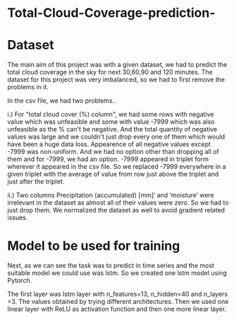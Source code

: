 # Total-Cloud-Coverage-prediction-
<h1>Dataset</h1>
<p>The main aim of this project was with a given dataset, we had to predict the total cloud coverage in the sky for next 30,60,90 and 120 minutes. The dataset for this project was very imbalanced, so we had to first remove the problems in it.</p>
<p>In the csv file, we had two problems.. </p>
<p>i.) For "total cloud cover (%) column", we had some rows with negative value which was unfeasible and some with value -7999 which was also unfeasible as the % can't be negative. And the total quantity of negative values was large and we couldn't just drop every one of them which would have been a huge data loss. Appearence of all negative values except -7999 was non-uniform. And we had no option other than dropping all of them and for -7999, we had an option. -7999 appeared in triplet form wherever it appeared in the csv file. So we replaced -7999 everywhere in a given triplet with the average of value from row just above the triplet and just after the triplet.</p>
<p>ii.) Two columns Precipitation (accumulated) [mm]’ and ‘moisture’ were irrelevant in the dataset as almost all of their values were zero. So we had to just drop them.
We normalized the dataset as well to avoid gradient related issues.</p>
<h1> Model to be used for training </h1>
<p>Next, as we can see the task was to predict in time series and the most suitable model we could use was lstm. So we created one lstm model using Pytorch.</p>
<p>The first layer was lstm layer with n_features=13, n_hidden=40 and n_layers =3. The values obtained by trying different architectures. Then we used one linear layer with ReLU as activation function and then one more linear layer.</p>

